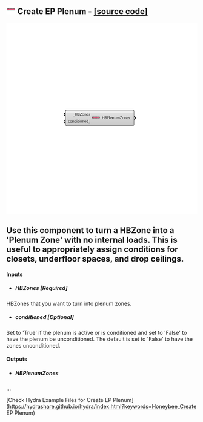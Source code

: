 ## ![](../../images/icons/Create_EP_Plenum.png) Create EP Plenum - [[source code]](https://github.com/ladybug-tools/honeybee-legacy/tree/master/src/Honeybee_Create%20EP%20Plenum.py)

![](../../images/components/Create_EP_Plenum.png)

Use this component to turn a HBZone into a 'Plenum Zone' with no internal loads.  This is useful to appropriately assign conditions for closets, underfloor spaces, and drop ceilings.
 -
 

#### Inputs
* ##### HBZones [Required]
HBZones that you want to turn into plenum zones.
* ##### conditioned [Optional]
Set to 'True' if the plenum is active or is conditioned and set to 'False' to have the plenum be unconditioned.  The default is set to 'False' to have the zones unconditioned.

#### Outputs
* ##### HBPlenumZones
...


[Check Hydra Example Files for Create EP Plenum](https://hydrashare.github.io/hydra/index.html?keywords=Honeybee_Create EP Plenum)